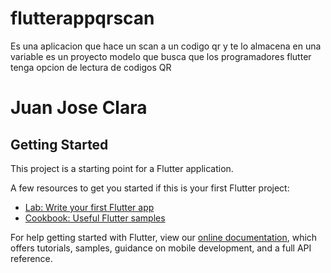 # flutterappqrscan

Es una aplicacion que hace un scan a un codigo qr y te lo almacena en una variable
es un proyecto modelo que busca que los programadores flutter tenga opcion de lectura 
de codigos QR

# Juan Jose Clara

## Getting Started

This project is a starting point for a Flutter application.

A few resources to get you started if this is your first Flutter project:

- [Lab: Write your first Flutter app](https://flutter.dev/docs/get-started/codelab)
- [Cookbook: Useful Flutter samples](https://flutter.dev/docs/cookbook)

For help getting started with Flutter, view our
[online documentation](https://flutter.dev/docs), which offers tutorials,
samples, guidance on mobile development, and a full API reference.
